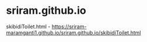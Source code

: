 # sriram.github.io

skibidiToilet.html - https://sriram-maramganti1.github.io/sriram.github.io/skibidiToilet.html
